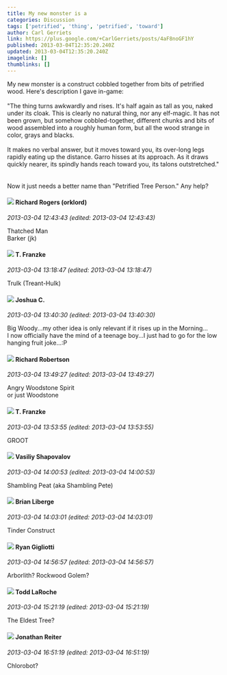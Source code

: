 ```yaml
---
title: My new monster is a
categories: Discussion
tags: ['petrified', 'thing', 'petrified', 'toward']
author: Carl Gerriets
link: https://plus.google.com/+CarlGerriets/posts/4aF8noGF1hY
published: 2013-03-04T12:35:20.240Z
updated: 2013-03-04T12:35:20.240Z
imagelink: []
thumblinks: []
---
```


My new monster is a construct cobbled together from bits of petrified wood. Here&#39;s description I gave in-game:<br /><br />&quot;The thing turns awkwardly and rises. It&#39;s half again as tall as you, naked under its cloak. This is clearly no natural thing, nor any elf-magic. It has not been grown, but somehow cobbled-together, different chunks and bits of wood assembled into a roughly human form, but all the wood strange in color, grays and blacks. <br /><br />It makes no verbal answer, but it moves toward you, its over-long legs rapidly eating up the distance. Garro hisses at its approach. As it draws quickly nearer, its spindly hands reach toward you, its talons outstretched.&quot;<br /><br /><br />Now it just needs a better name than &quot;Petrified Tree Person.&quot; Any help?
<div id='comment z13bunwinveqvdfkp23hu5wjewm4c5msy'>
  <h4><img src='{{site.baseurl}}//images/avatars/107546859603511405188_photo.jpg'> Richard Rogers (orklord)</h4>
      <p><cite>2013-03-04 12:43:43 (edited: 2013-03-04 12:43:43)</cite></p>
        <p>Thatched Man<br />Barker (jk)</p>
</div>
        

<div id='comment z13bunwinveqvdfkp23hu5wjewm4c5msy'>
  <h4><img src='{{site.baseurl}}//images/avatars/110330901807759406775_photo.jpg'> T. Franzke</h4>
      <p><cite>2013-03-04 13:18:47 (edited: 2013-03-04 13:18:47)</cite></p>
        <p>Trulk (Treant-Hulk)</p>
</div>
        

<div id='comment z13bunwinveqvdfkp23hu5wjewm4c5msy'>
  <h4><img src='{{site.baseurl}}//images/avatars/115213400236280200186_photo.jpg'> Joshua C.</h4>
      <p><cite>2013-03-04 13:40:30 (edited: 2013-03-04 13:40:30)</cite></p>
        <p>Big Woody...my other idea is only relevant if it rises up in the Morning...<br />I now officially have the mind of a teenage boy...I just had to go for the low hanging fruit joke...:P</p>
</div>
        

<div id='comment z13bunwinveqvdfkp23hu5wjewm4c5msy'>
  <h4><img src='{{site.baseurl}}//images/avatars/108034461092234678612_photo.jpg'> Richard Robertson</h4>
      <p><cite>2013-03-04 13:49:27 (edited: 2013-03-04 13:49:27)</cite></p>
        <p>Angry Woodstone Spirit<br />or just Woodstone</p>
</div>
        

<div id='comment z13bunwinveqvdfkp23hu5wjewm4c5msy'>
  <h4><img src='{{site.baseurl}}//images/avatars/110330901807759406775_photo.jpg'> T. Franzke</h4>
      <p><cite>2013-03-04 13:53:55 (edited: 2013-03-04 13:53:55)</cite></p>
        <p>GROOT</p>
</div>
        

<div id='comment z13bunwinveqvdfkp23hu5wjewm4c5msy'>
  <h4><img src='{{site.baseurl}}//images/avatars/105808699738403752805_photo.jpg'> Vasiliy Shapovalov</h4>
      <p><cite>2013-03-04 14:00:53 (edited: 2013-03-04 14:00:53)</cite></p>
        <p>Shambling Peat (aka Shambling Pete)</p>
</div>
        

<div id='comment z13bunwinveqvdfkp23hu5wjewm4c5msy'>
  <h4><img src='{{site.baseurl}}//images/avatars/110065199947222464692_photo.jpg'> Brian Liberge</h4>
      <p><cite>2013-03-04 14:03:01 (edited: 2013-03-04 14:03:01)</cite></p>
        <p>Tinder Construct</p>
</div>
        

<div id='comment z13bunwinveqvdfkp23hu5wjewm4c5msy'>
  <h4><img src='{{site.baseurl}}//images/avatars/118300006898439949507_photo.jpg'> Ryan Gigliotti</h4>
      <p><cite>2013-03-04 14:56:57 (edited: 2013-03-04 14:56:57)</cite></p>
        <p>Arborlith? Rockwood Golem?</p>
</div>
        

<div id='comment z13bunwinveqvdfkp23hu5wjewm4c5msy'>
  <h4><img src='{{site.baseurl}}//images/avatars/114194344505788565090_photo.jpg'> Todd LaRoche</h4>
      <p><cite>2013-03-04 15:21:19 (edited: 2013-03-04 15:21:19)</cite></p>
        <p>The Eldest Tree?</p>
</div>
        

<div id='comment z13bunwinveqvdfkp23hu5wjewm4c5msy'>
  <h4><img src='{{site.baseurl}}//images/avatars/113398084379918937946_photo.jpg'> Jonathan Reiter</h4>
      <p><cite>2013-03-04 16:51:19 (edited: 2013-03-04 16:51:19)</cite></p>
        <p>Chlorobot?</p>
</div>
        